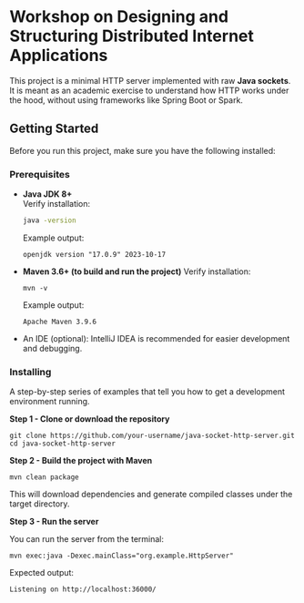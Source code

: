# Workshop on Designing and Structuring Distributed Internet Applications

This project is a minimal HTTP server implemented with raw **Java sockets**. It is meant as an academic exercise to understand how HTTP works under the hood, without using frameworks like Spring Boot or Spark.

## Getting Started

Before you run this project, make sure you have the following installed:
### Prerequisites

- **Java JDK 8+**  
  Verify installation:
  ```bash
  java -version
  ```
  Example output:
    ```  
    openjdk version "17.0.9" 2023-10-17
    ```
- **Maven 3.6+ (to build and run the project)**
    Verify installation:
    ```
    mvn -v
    ```
    Example output:
    ```
    Apache Maven 3.9.6
    ```
- An IDE (optional): IntelliJ IDEA is recommended for easier development and debugging.
    
### Installing

A step-by-step series of examples that tell you how to get a development environment running.

**Step 1 - Clone or download the repository**
```
git clone https://github.com/your-username/java-socket-http-server.git
cd java-socket-http-server
```

**Step 2 - Build the project with Maven**
```
mvn clean package
```

This will download dependencies and generate compiled classes under the target directory.

**Step 3 - Run the server**

You can run the server from the terminal:
```
mvn exec:java -Dexec.mainClass="org.example.HttpServer"
```

Expected output:
```bash
Listening on http://localhost:36000/
```
